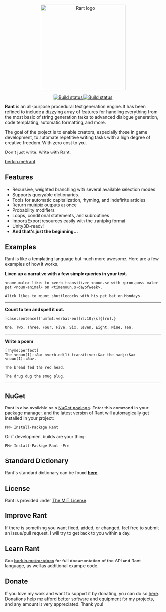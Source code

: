 <p align="center">
<img src="http://i.imgur.com/Vx7LyRP.png" alt="Rant logo" height="275px" width="275px"></img>
</p>

<p align="center">
  <a href="https://ci.appveyor.com/project/TheBerkin/rant/branch/master/artifacts">
    <img src="https://ci.appveyor.com/api/projects/status/2vn0imlns20n739a/branch/master?svg=true&passingText=Master%20Build%20Passing&pendingText=Master%20Build%20Pending&failingText=Master%20Build%20Failing" alt="Build status">
    </img>
  </a>
  <a href="https://ci.appveyor.com/project/TheBerkin/rant/branch/dev/artifacts">
    <img src="https://ci.appveyor.com/api/projects/status/2vn0imlns20n739a/branch/dev?svg=true&passingText=Dev%20Build%20Passing&pendingText=Dev%20Build%20Pending&failingText=Dev%20Build%20Is%20Kill" alt="Build status">
    </img>
  </a>
</p>

**Rant** is an all-purpose procedural text generation engine.
It has been refined to include a dizzying array of features for handling everything from
the most basic of string generation tasks to advanced dialogue generation,
code templating, automatic formatting, and more.

The goal of the project is to enable creators, especially those in game development,
to automate repetitive writing tasks with a high degree of creative freedom.
With zero cost to you.

Don't just write. Write with Rant.

[berkin.me/rant](http://berkin.me/rant)

## Features

* Recursive, weighted branching with several available selection modes
* Supports queryable dictionaries.
* Tools for automatic capitalization, rhyming, and indefinite articles
* Return multiple outputs at once
* Probability modifiers
* Loops, conditional statements, and subroutines
* Import/Export resources easily with the .rantpkg format
* Unity3D-ready!
* **And that's just the beginning...**

## Examples

Rant is like a templating language but much more awesome. Here are a few examples of how it works.

**Liven up a narrative with a few simple queries in your text.**
```
<name-male> likes to <verb-transitive> <noun.s> with <pron.poss-male> pet <noun-animal> on <timenoun.s-dayofweek>.
```
```
Alick likes to mount shuttlecocks with his pet bat on Mondays.
```

---

**Count to ten and spell it out.**
```
[case:sentence][numfmt:verbal-en][rs:10;\s]{[rn].}
```
```
One. Two. Three. Four. Five. Six. Seven. Eight. Nine. Ten.
```

---

**Write a poem**
```
[rhyme:perfect]
The <noun(1)::&a> <verb.ed(1)-transitive::&a> the <adj::&a> <noun(1)::&a>.
```
```
The bread fed the red head.
```
```
The drug dug the smug plug.
```

---



## NuGet
Rant is also available as a [NuGet package](https://www.nuget.org/packages/Rant/).
Enter this command in your package manager,
and the latest version of Rant will automagically get installed in your project:

```
PM> Install-Package Rant
```

Or if development builds are your thing:

```
PM> Install-Package Rant -Pre
```

## Standard Dictionary
Rant's standard dictionary can be found [**here**](http://github.com/TheBerkin/Rantionary).

## License
Rant is provided under [The MIT License](https://github.com/TheBerkin/Rant/blob/master/LICENSE).

## Improve Rant
If there is something you want fixed, added, or changed, feel free to submit an issue/pull request. I will try to get back to you within a day.

## Learn Rant
See [berkin.me/rantdocs](http://berkin.me/rantdocs) for full documentation of the API and Rant language, as well as additional example code.

## Donate
If you love my work and want to support it by donating, you can do so [here](http://paypal.me/nicholasfleck).
Donations help me afford better software and equipment for my projects, and any amount is very appreciated.
Thank you!
